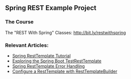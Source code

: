 ## Spring REST Example Project

### The Course
The "REST With Spring" Classes: http://bit.ly/restwithspring

### Relevant Articles:
- [Spring RestTemplate Tutorial](http://www.baeldung.com/rest-template)
- [Exploring the Spring Boot TestRestTemplate](http://www.baeldung.com/spring-boot-testresttemplate)
- [Spring RestTemplate Error Handling](http://www.baeldung.com/spring-rest-template-error-handling)
- [Configure a RestTemplate with RestTemplateBuilder](http://www.baeldung.com/spring-rest-template-builder)